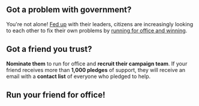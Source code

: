 ## Got a problem with government?

You're not alone! [Fed up](http://news.gallup.com/poll/1600/congress-public.aspx) with their leaders, citizens are increasingly looking to each other to fix their own problems by [running for office and winning](https://theintercept.com/2017/11/08/a-year-after-trump-democrats-socialists-and-populists-sweep-elections/).

## Got a friend you trust?

**Nominate them** to run for office and **recruit their campaign team**. If your friend receives more than **1,000 pledges** of support, they will receive an email with a **contact list** of everyone who pledged to help.

## Run your friend for office!

